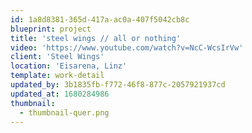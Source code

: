 ```yaml
---
id: 1a8d8381-365d-417a-ac0a-407f5042cb8c
blueprint: project
title: 'steel wings // all or nothing'
video: 'https://www.youtube.com/watch?v=NcC-WcsIrVw'
client: 'Steel Wings'
location: 'Eisarena, Linz'
template: work-detail
updated_by: 3b1835fb-f772-46f8-877c-2057921937cd
updated_at: 1680284986
thumbnail:
  - thumbnail-quer.png
---
```

